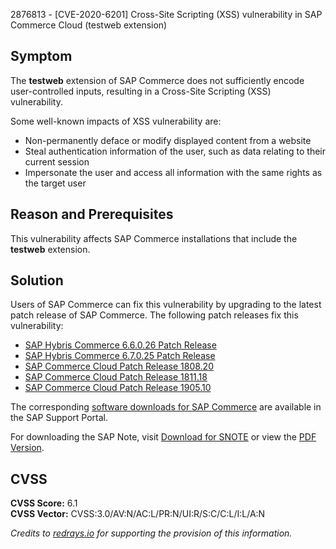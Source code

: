 2876813 - [CVE-2020-6201] Cross-Site Scripting (XSS) vulnerability in SAP Commerce Cloud (testweb extension)

## Symptom

The **testweb** extension of SAP Commerce does not sufficiently encode user-controlled inputs, resulting in a Cross-Site Scripting (XSS) vulnerability.

Some well-known impacts of XSS vulnerability are:

- Non-permanently deface or modify displayed content from a website
- Steal authentication information of the user, such as data relating to their current session
- Impersonate the user and access all information with the same rights as the target user

## Reason and Prerequisites

This vulnerability affects SAP Commerce installations that include the **testweb** extension.

## Solution

Users of SAP Commerce can fix this vulnerability by upgrading to the latest patch release of SAP Commerce. The following patch releases fix this vulnerability:

- [SAP Hybris Commerce 6.6.0.26 Patch Release](https://jira.hybris.com/browse/PATCH-6875)
- [SAP Hybris Commerce 6.7.0.25 Patch Release](https://jira.hybris.com/browse/PATCH-6876)
- [SAP Commerce Cloud Patch Release 1808.20](https://jira.hybris.com/browse/PATCH-6877)
- [SAP Commerce Cloud Patch Release 1811.18](https://jira.hybris.com/browse/PATCH-6878)
- [SAP Commerce Cloud Patch Release 1905.10](https://jira.hybris.com/browse/PATCH-6945)

The corresponding [software downloads for SAP Commerce](https://launchpad.support.sap.com/#/softwarecenter/template/products/%20_APP=00200682500000001943&_EVENT=DISPHIER&_EVENT=TREE&_EVENT=DISPHIER&_EVENT=TREE&_EVENT=DISPHIER&_EVENT=TREE) are available in the SAP Support Portal.

For downloading the SAP Note, visit [Download for SNOTE](https://notesdownloads.sap.com/note/0040000000377312020) or view the [PDF Version](https://userapps.support.sap.com/sap/support/sfm/notes/print/0002876813?language=en-US&token=151114CE3AFE2F44CDB9313CE996B7B8).

## CVSS

**CVSS Score:** 6.1  
**CVSS Vector:** CVSS:3.0/AV:N/AC:L/PR:N/UI:R/S:C/C:L/I:L/A:N

*Credits to [redrays.io](https://redrays.io) for supporting the provision of this information.*